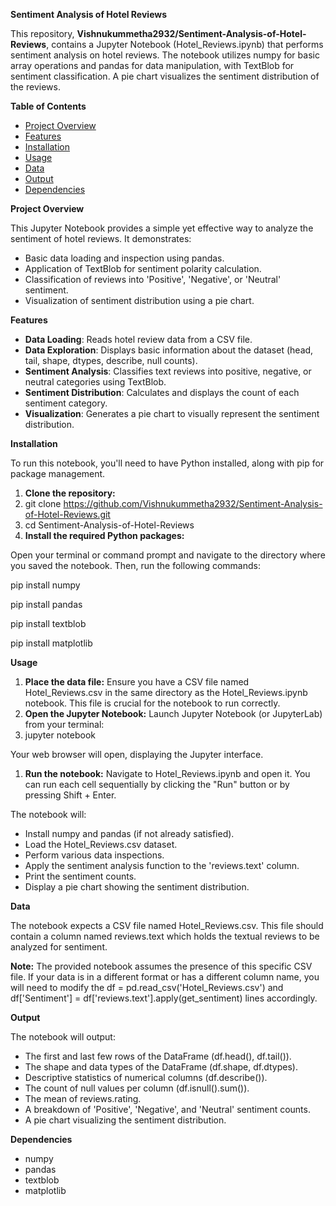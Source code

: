 **Sentiment Analysis of Hotel Reviews**

This repository, **Vishnukummetha2932/Sentiment-Analysis-of-Hotel-Reviews**, contains a Jupyter Notebook (Hotel_Reviews.ipynb) that performs sentiment analysis on hotel reviews. The notebook utilizes numpy for basic array operations and pandas for data manipulation, with TextBlob for sentiment classification. A pie chart visualizes the sentiment distribution of the reviews.

**Table of Contents**

- [Project Overview](#project-overview)
- [Features](#features)
- [Installation](#installation)
- [Usage](#usage)
- [Data](#data)
- [Output](#output)
- [Dependencies](#dependencies)

**Project Overview**

This Jupyter Notebook provides a simple yet effective way to analyze the sentiment of hotel reviews. It demonstrates:

- Basic data loading and inspection using pandas.
- Application of TextBlob for sentiment polarity calculation.
- Classification of reviews into 'Positive', 'Negative', or 'Neutral' sentiment.
- Visualization of sentiment distribution using a pie chart.

**Features**

- **Data Loading**: Reads hotel review data from a CSV file.
- **Data Exploration**: Displays basic information about the dataset (head, tail, shape, dtypes, describe, null counts).
- **Sentiment Analysis**: Classifies text reviews into positive, negative, or neutral categories using TextBlob.
- **Sentiment Distribution**: Calculates and displays the count of each sentiment category.
- **Visualization**: Generates a pie chart to visually represent the sentiment distribution.

**Installation**

To run this notebook, you'll need to have Python installed, along with pip for package management.

1. **Clone the repository:**
2. git clone <https://github.com/Vishnukummetha2932/Sentiment-Analysis-of-Hotel-Reviews.git>
3. cd Sentiment-Analysis-of-Hotel-Reviews
4. **Install the required Python packages:**

Open your terminal or command prompt and navigate to the directory where you saved the notebook. Then, run the following commands:

pip install numpy

pip install pandas

pip install textblob

pip install matplotlib

**Usage**

1. **Place the data file:** Ensure you have a CSV file named Hotel_Reviews.csv in the same directory as the Hotel_Reviews.ipynb notebook. This file is crucial for the notebook to run correctly.
2. **Open the Jupyter Notebook:** Launch Jupyter Notebook (or JupyterLab) from your terminal:
3. jupyter notebook

Your web browser will open, displaying the Jupyter interface.

1. **Run the notebook:** Navigate to Hotel_Reviews.ipynb and open it. You can run each cell sequentially by clicking the "Run" button or by pressing Shift + Enter.

The notebook will:

- Install numpy and pandas (if not already satisfied).
- Load the Hotel_Reviews.csv dataset.
- Perform various data inspections.
- Apply the sentiment analysis function to the 'reviews.text' column.
- Print the sentiment counts.
- Display a pie chart showing the sentiment distribution.

**Data**

The notebook expects a CSV file named Hotel_Reviews.csv. This file should contain a column named reviews.text which holds the textual reviews to be analyzed for sentiment.

**Note:** The provided notebook assumes the presence of this specific CSV file. If your data is in a different format or has a different column name, you will need to modify the df = pd.read_csv('Hotel_Reviews.csv') and df\['Sentiment'\] = df\['reviews.text'\].apply(get_sentiment) lines accordingly.

**Output**

The notebook will output:

- The first and last few rows of the DataFrame (df.head(), df.tail()).
- The shape and data types of the DataFrame (df.shape, df.dtypes).
- Descriptive statistics of numerical columns (df.describe()).
- The count of null values per column (df.isnull().sum()).
- The mean of reviews.rating.
- A breakdown of 'Positive', 'Negative', and 'Neutral' sentiment counts.
- A pie chart visualizing the sentiment distribution.

**Dependencies**

- numpy
- pandas
- textblob
- matplotlib

